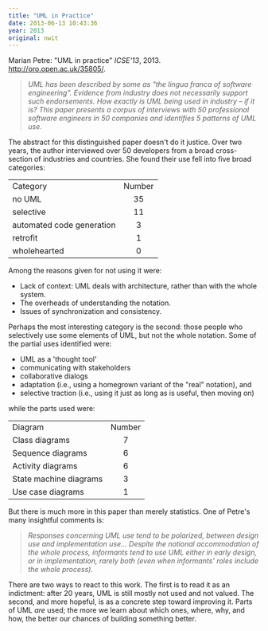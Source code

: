 ```yaml
---
title: "UML in Practice"
date: 2013-06-13 10:43:36
year: 2013
original: nwit
---
```

<p>Marian Petre: "UML in practice" <cite>ICSE'13</cite>, 2013. <a href="http://oro.open.ac.uk/35805/">http://oro.open.ac.uk/35805/</a>.</p>
<blockquote><em>UML has been described by some as "the lingua franca of software engineering". Evidence from industry does not necessarily support such endorsements. How exactly is UML being used in industry – if it is? This paper presents a corpus of interviews with 50 professional software engineers in 50 companies and identifies 5 patterns of UML use.</em></blockquote>
<p>The abstract for this distinguished paper doesn't do it justice. Over two years, the author interviewed over 50 developers from a broad cross-section of industries and countries. She found their use fell into five broad categories:</p>
<table>
<tbody>
<tr>
<td>Category</td>
<td>Number</td>
</tr>
<tr>
<td>no UML</td>
<td align="center">35</td>
</tr>
<tr>
<td>selective</td>
<td align="center">11</td>
</tr>
<tr>
<td>automated code generation</td>
<td align="center">3</td>
</tr>
<tr>
<td>retrofit</td>
<td align="center">1</td>
</tr>
<tr>
<td>wholehearted</td>
<td align="center">0</td>
</tr>
</tbody>
</table>
<p>Among the reasons given for not using it were:</p>
<ul>
  <li>Lack of context: UML deals with architecture, rather than with the whole system.</li>
  <li>The overheads of understanding the notation.</li>
  <li>Issues of synchronization and consistency.</li>
</ul>
<p>Perhaps the most interesting category is the second: those people who selectively use some elements of UML, but not the whole notation. Some of the partial uses identified were:</p>
<ul>
  <li>UML as a 'thought tool'</li>
  <li>communicating with stakeholders</li>
  <li>collaborative dialogs</li>
  <li>adaptation (i.e., using a homegrown variant of the "real" notation), and</li>
  <li>selective traction (i.e., using it just as long as is useful, then moving on)</li>
</ul>
<p>while the parts used were:</p>
<table>
<tbody>
<tr>
<td>Diagram</td>
<td>Number</td>
</tr>
<tr>
<td>Class diagrams</td>
<td align="center">7</td>
</tr>
<tr>
<td>Sequence diagrams</td>
<td align="center">6</td>
</tr>
<tr>
<td>Activity diagrams</td>
<td align="center">6</td>
</tr>
<tr>
<td>State machine diagrams</td>
<td align="center">3</td>
</tr>
<tr>
<td>Use case diagrams</td>
<td align="center">1</td>
</tr>
</tbody>
</table>
<p>But there is much more in this paper than merely statistics. One of Petre's many insightful comments is:</p>
<blockquote><em>Responses concerning UML use tend to be polarized, between design use and implementation use... Despite the notional accommodation of the whole process, informants tend to use UML either in early design, or in implementation, rarely both (even when informants' roles include the whole process).</em></blockquote>
<p>There are two ways to react to this work. The first is to read it as an indictment: after 20 years, UML is still mostly not used and not valued. The second, and more hopeful, is as a concrete step toward improving it. Parts of UML <em>are</em> used; the more we learn about which ones, where, why, and how, the better our chances of building something better.</p>
